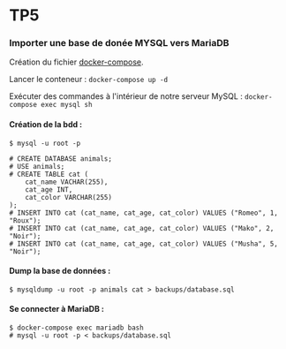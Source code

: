 # TP5
### Importer une base de donée MYSQL vers MariaDB  

Création du fichier [docker-compose](docker-compose.yaml).

Lancer le conteneur : `docker-compose up -d` 

Exécuter des commandes à l'intérieur de notre serveur MySQL : `docker-compose exec mysql sh`

#### Création de la bdd :
`$ mysql -u root -p`

```
# CREATE DATABASE animals;
# USE animals;
# CREATE TABLE cat (
    cat_name VACHAR(255),
    cat_age INT,
    cat_color VARCHAR(255)
);
# INSERT INTO cat (cat_name, cat_age, cat_color) VALUES ("Romeo", 1, "Roux");
# INSERT INTO cat (cat_name, cat_age, cat_color) VALUES ("Mako", 2, "Noir");
# INSERT INTO cat (cat_name, cat_age, cat_color) VALUES ("Musha", 5, "Noir");

```

#### Dump la base de données :
`$ mysqldump -u root -p animals cat > backups/database.sql`

#### Se connecter à MariaDB :
```
$ docker-compose exec mariadb bash
# mysql -u root -p < backups/database.sql
```